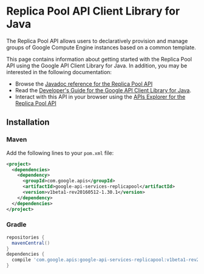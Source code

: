 # Replica Pool API Client Library for Java

The Replica Pool API allows users to declaratively provision and manage groups of Google Compute Engine instances based on a common template.

This page contains information about getting started with the Replica Pool API
using the Google API Client Library for Java. In addition, you may be interested
in the following documentation:

* Browse the [Javadoc reference for the Replica Pool API][javadoc]
* Read the [Developer's Guide for the Google API Client Library for Java][google-api-client].
* Interact with this API in your browser using the [APIs Explorer for the Replica Pool API][api-explorer]

## Installation

### Maven

Add the following lines to your `pom.xml` file:

```xml
<project>
  <dependencies>
    <dependency>
      <groupId>com.google.apis</groupId>
      <artifactId>google-api-services-replicapool</artifactId>
      <version>v1beta1-rev20160512-1.30.1</version>
    </dependency>
  </dependencies>
</project>
```

### Gradle

```gradle
repositories {
  mavenCentral()
}
dependencies {
  compile 'com.google.apis:google-api-services-replicapool:v1beta1-rev20160512-1.30.1'
}
```

[javadoc]: https://googleapis.dev/java/google-api-services-replicapool/latest/index.html
[google-api-client]: https://github.com/googleapis/google-api-java-client/
[api-explorer]: https://developers.google.com/apis-explorer/#p/abusiveexperiencereport/v1/
